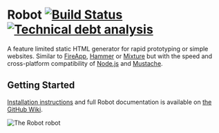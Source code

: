 # Robot [![Build Status](https://api.travis-ci.org/i-like-robots/robot.png?branch=master)](https://travis-ci.org/i-like-robots/robot) [![Technical debt analysis](https://www.sidekickjs.com/r/i-like-robots/robot/status_badge.svg)](https://www.sidekickjs.com/r/i-like-robots/robot)

A feature limited static HTML generator for rapid prototyping or simple websites. Similar to [FireApp](http://fireapp.handlino.com/), [Hammer](http://hammerformac.com/) or [Mixture](http://mixture.io/) but with the speed and cross-platform compatibility of [Node.js](http://nodejs.org/) and [Mustache](http://mustache.github.com/).

## Getting Started

[Installation instructions](https://github.com/i-like-robots/robot/wiki/Installation) and full Robot documentation is available on [the GitHub Wiki](https://github.com/i-like-robots/robot/wiki).

![The Robot robot](https://dl.dropbox.com/u/2664340/Robot.png)
